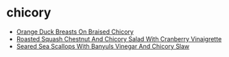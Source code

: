 # chicory

 * [Orange Duck Breasts On Braised Chicory](../../index/o/orange-duck-breasts-on-braised-chicory-13150.json)
 * [Roasted Squash Chestnut And Chicory Salad With Cranberry Vinaigrette](../../index/r/roasted-squash-chestnut-and-chicory-salad-with-cranberry-vinaigrette-230967.json)
 * [Seared Sea Scallops With Banyuls Vinegar And Chicory Slaw](../../index/s/seared-sea-scallops-with-banyuls-vinegar-and-chicory-slaw-231574.json)
